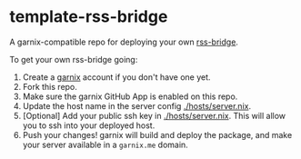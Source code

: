 # template-rss-bridge

A garnix-compatible repo for deploying your own [rss-bridge](https://github.com/RSS-Bridge/rss-bridge/).

To get your own rss-bridge going:

1) Create a [garnix](https://garnix.io) account if you don't have one yet.
2) Fork this repo.
3) Make sure the garnix GitHub App is enabled on this repo.
4) Update the host name in the server config
  [./hosts/server.nix](https://github.com/garnix-io/template-rss-bridge/blob/main/hosts/rss-bridge.nix).
5) [Optional] Add your public ssh key in 
  [./hosts/server.nix](https://github.com/garnix-io/template-rss-bridge/blob/main/hosts/rss-bridge.nix).
  This will allow you to ssh into your deployed host.
6) Push your changes! garnix will build and deploy the package, and make your
   server available in a `garnix.me` domain.
